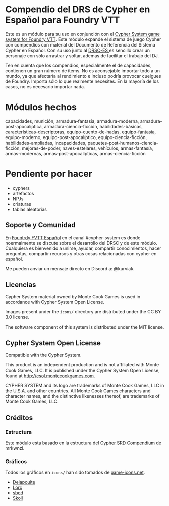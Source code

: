 # Compendio del DRS de Cypher en Español para Foundry VTT

Este es un módulo para su uso en conjunción con el [Cypher System game system for Foundry VTT](https://foundryvtt.com/packages/cyphersystem/). Este módulo expande el sistema de juego Cypher con compendios con material del Documento de Referencia del Sistema Cypher en Español. Con su uso junto al [DRSC-ES ](https://jabelardo.github.io/drsc-es/DRSC-ES.html) es sencillo crear un personaje con sólo arrastrar y soltar, ademas de facilitar el trabajo del DJ.

Ten en cuenta que los compendios, especialmente el de capacidades, contienen un gran número de items. No es aconsejable importar todo a un mundo, ya que afectaría al rendimiento e incluso podría provocar cuelgues de Foundry. Importa sólo lo que realmente necesites. En la mayoría de los casos, no es necesario importar nada.

# Módulos hechos
capacidades, munición, armadura-fantasía, armadura-moderna, armadura-post-apocalíptica, armadura-ciencia-ficción, habilidades-básicas, características-descriptoras, equipo-cuento-de-hadas, equipo-fantasía, equipo-moderno, equipo-post-apocalíptico, equipo-ciencia-ficción, habilidades-ampliadas, incapacidades, paquetes-post-humanos-ciencia-ficción, mejoras-de-poder, naves-estelares, vehículos, armas-fantasía, armas-modernas, armas-post-apocalípticas, armas-ciencia-ficción

# Pendiente por hacer
- cyphers
- artefactos
- NPJs
- criaturas
- tablas aleatorias

## Soporte y Comunidad

En [Fountrdy FVTT Español](https://discord.gg/CXn8nzDb) en el canal #cypher-system es donde noermalmente se discute sobre el desarrollo del  DRSC y de este módulo. Cualquiera es bienvenido a unirse, ayudar, compartir conocimientos, hacer preguntas, compartir recursos y otras cosas relacionadas con cypher en español.  

Me pueden anviar un mensaje directo en Discord a: @kurviak.

## Licencias

Cypher System material owned by Monte Cook Games is used in accordance with Cypher System Open License.

Images present under the `icons/` directory are distributed under the CC BY 3.0 license.

The software component of this system is distributed under the MIT license.

## Cypher System Open License

Compatible with the Cypher System.

This product is an independent production and is not affiliated with Monte Cook Games, LLC. It is published under the Cypher System Open License, found at http://csol.montecookgames.com.

CYPHER SYSTEM and its logo are trademarks of Monte Cook Games, LLC in the U.S.A. and other countries. All Monte Cook Games characters and character names, and the distinctive likenesses thereof, are trademarks of Monte Cook Games, LLC. 

## Créditos

### Estructura 
Este módulo esta basado en la estructura del [Cypher SRD Compendium](https://github.com/mrkwnzl/cyphersystem-compendium) de mrkwnzl.

### Gráficos

Todos los gráficos en `icons/` han sido tomados de [game-icons.net](https://game-icons.net).

- [Delapouite](https://delapouite.com/)
- [Lorc](https://lorcblog.blogspot.com/)
- [sbed](http://opengameart.org/content/95-game-icons)
- [Skoll](https://game-icons.net/)
